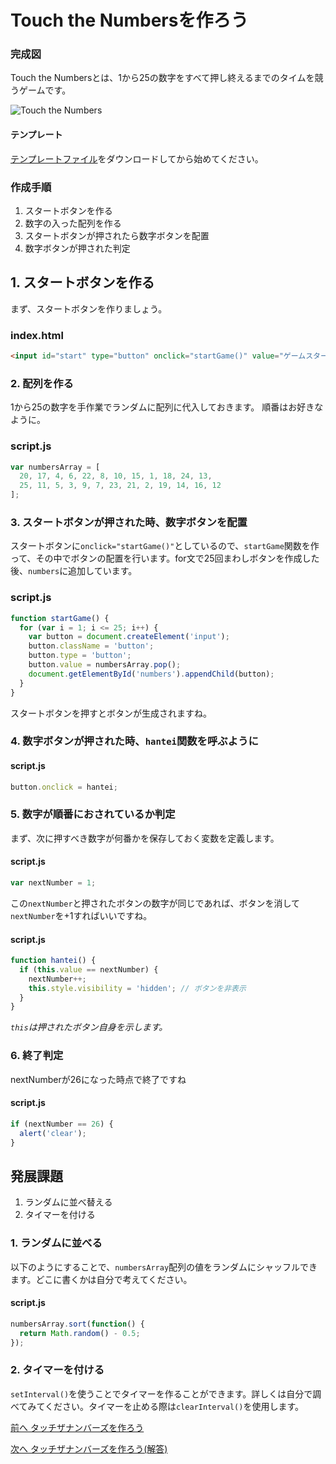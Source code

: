 # Touch the Numbersを作ろう

### 完成図

Touch the Numbersとは、1から25の数字をすべて押し終えるまでのタイムを競うゲームです。

![Touch the Numbers](images/ttn.gif)

#### テンプレート

[テンプレートファイル](./touch_the_numbers.zip)をダウンロードしてから始めてください。

### 作成手順

1. スタートボタンを作る
1. 数字の入った配列を作る
1. スタートボタンが押されたら数字ボタンを配置
1. 数字ボタンが押された判定

## 1. スタートボタンを作る

まず、スタートボタンを作りましょう。

### index.html

```html
<input id="start" type="button" onclick="startGame()" value="ゲームスタート">
```

### 2. 配列を作る

1から25の数字を手作業でランダムに配列に代入しておきます。
順番はお好きなように。

### script.js

```javascript
var numbersArray = [
  20, 17, 4, 6, 22, 8, 10, 15, 1, 18, 24, 13,
  25, 11, 5, 3, 9, 7, 23, 21, 2, 19, 14, 16, 12
];
```

### 3. スタートボタンが押された時、数字ボタンを配置

スタートボタンに`onclick="startGame()"`としているので、`startGame`関数を作って、その中でボタンの配置を行います。for文で25回まわしボタンを作成した後、`numbers`に追加しています。

### script.js

```javascript
function startGame() {
  for (var i = 1; i <= 25; i++) {
    var button = document.createElement('input');
    button.className = 'button';
    button.type = 'button';
    button.value = numbersArray.pop();
    document.getElementById('numbers').appendChild(button);
  }
}
```

スタートボタンを押すとボタンが生成されますね。

### 4. 数字ボタンが押された時、`hantei`関数を呼ぶように

#### script.js

```javascript
button.onclick = hantei;
```

### 5. 数字が順番におされているか判定

まず、次に押すべき数字が何番かを保存しておく変数を定義します。

#### script.js

```javascript
var nextNumber = 1;
```

この`nextNumber`と押されたボタンの数字が同じであれば、ボタンを消して`nextNumber`を+1すればいいですね。

#### script.js

```javascript
function hantei() {
  if (this.value == nextNumber) {
    nextNumber++;
    this.style.visibility = 'hidden'; // ボタンを非表示
  }
}
```

*`this`は押されたボタン自身を示します。*

### 6. 終了判定

nextNumberが26になった時点で終了ですね

#### script.js

```javascript
if (nextNumber == 26) {
  alert('clear');
}
```

## 発展課題

1. ランダムに並べ替える
1. タイマーを付ける

### 1. ランダムに並べる

以下のようにすることで、`numbersArray`配列の値をランダムにシャッフルできます。どこに書くかは自分で考えてください。

#### script.js

```javascript
numbersArray.sort(function() {
  return Math.random() - 0.5;
});
```

### 2. タイマーを付ける

`setInterval()`を使うことでタイマーを作ることができます。詳しくは自分で調べてみてください。タイマーを止める際は`clearInterval()`を使用します。

 
[前へ タッチザナンバーズを作ろう](../08/touch_the_numbers.md)
 
[次へ タッチザナンバーズを作ろう(解答)](../08/touch_the_numbers_answer.md)
